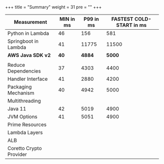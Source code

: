 +++
title = "Summary"
weight = 31
pre = ""
+++

| Measurement             | MIN in ms | P99 in ms | FASTEST COLD-START in ms |
|-------------------------|-----------|-----------|--------------------------|
| Python in Lambda        | 46        | 156       | 581                      |
| Springboot in Lambda    | 41        | 11775     | 11500                    |
| **AWS Java SDK v2**     | **40**    | **4884**  | **5000**                 |
|                         |           |           |                          |
| Reduce Dependencies     | 37        | 4303      | 4400                     |
| Handler Interface       | 41        | 2880      | 4200                     |
| Packaging Mechanism     | 40        | 4942      | 5000                     |
| Multithreading          |           |           |                          |
| Java 11                 | 42        | 5019      | 4900                     |
| JVM Options             | 41        | 5051      | 4900                     |
| Prime Resources         |           |           |                          |
| Lambda Layers           |           |           |                          |
| ALB                     |           |           |                          |
| Coretto Crypto Provider |           |           |                          |